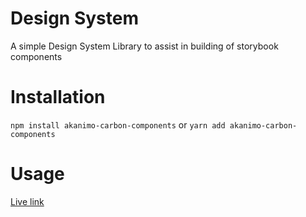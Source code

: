# Design System

A simple Design System Library to assist in building of storybook components

# Installation

`npm install akanimo-carbon-components`
or
`yarn add akanimo-carbon-components`

# Usage





[Live link](https://design-system-three-tau.vercel.app/)



